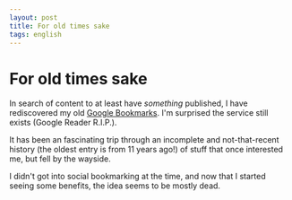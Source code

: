 ```yaml
---
layout: post
title: For old times sake
tags: english
---
```


# For old times sake

In search of content to at least have _something_ published, I have rediscovered my old [Google Bookmarks](https://www.google.com/bookmarks/). I'm surprised the service still exists (Google Reader R.I.P.).

It has been an fascinating trip through an incomplete and not-that-recent history (the oldest entry is from 11 years ago!) of stuff that once interested me, but fell by the wayside. 

I didn't got into social bookmarking at the time, and now that I started seeing some benefits, the idea seems to be mostly dead.


  
